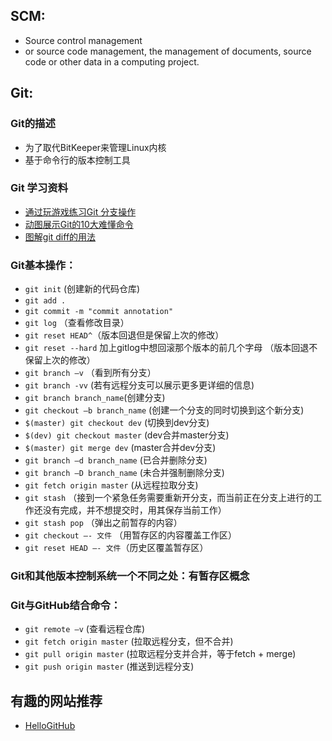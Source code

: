 ## SCM: 

-  Source control management
- or source code management, the management of documents, source code or other data in a computing project.
## Git:

### Git的描述

- 为了取代BitKeeper来管理Linux内核
- 基于命令行的版本控制工具
###  Git 学习资料

- [通过玩游戏练习Git 分支操作](https://zhuanlan.zhihu.com/p/134346782)
- [动图展示Git的10大难懂命令](https://zhuanlan.zhihu.com/p/132573100)
- [图解git diff的用法](http://marklodato.github.io/visual-git-guide/index-zh-cn.html)
### Git基本操作：

- `git init` (创建新的代码仓库)
- `git add . ` 
- `git commit -m "commit annotation"`
- `git log` （查看修改目录）
- `git reset HEAD^`（版本回退但是保留上次的修改）
- `git reset --hard` 加上gitlog中想回滚那个版本的前几个字母 （版本回退不保留上次的修改）
- `git branch –v` （看到所有分支）
- `git branch -vv` (若有远程分支可以展示更多更详细的信息)
- `git branch branch_name`(创建分支)
- `git checkout –b branch_name` (创建一个分支的同时切换到这个新分支)
- `$(master) git checkout dev` (切换到dev分支)
- `$(dev) git checkout master`  (dev合并master分支)
- `$(master) git merge dev` (master合并dev分支)
- `git branch –d branch_name` (已合并删除分支)
- `git branch –D branch_name` (未合并强制删除分支)
- `git fetch origin master` (从远程拉取分支)
- `git stash` （接到一个紧急任务需要重新开分支，而当前正在分支上进行的工作还没有完成，并不想提交时，用其保存当前工作）
- `git stash pop` （弹出之前暂存的内容）
- `git checkout –- 文件` （用暂存区的内容覆盖工作区）
- `git reset HEAD –- 文件`（历史区覆盖暂存区）
### Git和其他版本控制系统一个不同之处：有暂存区概念

### Git与GitHub结合命令：

- `git remote –v` (查看远程仓库)
- `git fetch origin master` (拉取远程分支，但不合并)
- `git pull origin master` (拉取远程分支并合并，等于fetch + merge)
- `git push origin master` (推送到远程分支)
## 有趣的网站推荐

- [HelloGitHub](https://www.hellogithub.com/)